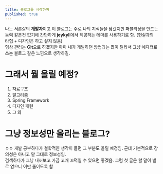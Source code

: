 ```yaml
---
title: 블로그를 시작하며
published: true
---
```


나는 서른살의 **개발자**이고 이 블로그는 주로 나의 지식들을 담겠지만 
~~퍼블리싱을 만드는 능력~~ 같은건 없기에 간단하게 **jeykyll**에서 제공하는 테마를 사용하기로 함. (현실과의 타협 + 디자인은 하고 싶지 않음)
<br> 형상 관리는 **Git**으로 하겠지만 아마 내가 개발하던 방법과는 많이 달라서 그냥 에디터로 쓰는 블로그 같은 느낌으로 생각하길.

# [](#header-1) 그래서 뭘 올릴 예정?

1.  자료구조
1.  알고리즘
1.  Spring Framework
1.  디자인 패턴
1.	그 외

# [](#header-1) 그냥 정보성만 올리는 블로그?

ㅇㅇ 개발 공부하다가 철학적인 생각이 들면 그 부분도 올릴 예정임. 근데 기본적으로 강의성은 아니고 말 그대로 정보성임. <br>
검색하다가 그냥 내꺼보고 가끔 고개 끄덕일 수 있으면 좋겠음.
그럼 첫 글은 할 말이 별로 없으니 이만 줄이도록 함
